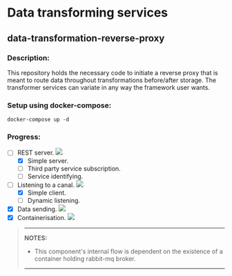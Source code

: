 # Data transforming services

## data-transformation-reverse-proxy

### Description:
This repository holds the necessary code to initiate a reverse proxy that is meant to route data throughout transformations before/after storage. The transformer services can variate in any way the framework user wants.

### Setup using docker-compose:

    docker-compose up -d

### Progress:

 - [ ] REST server. ![](https://us-central1-progress-markdown.cloudfunctions.net/progress/52)
   - [x] Simple server.
   - [ ] Third party service subscription.
   - [ ] Service identifying.
 - [ ] Listening to a canal. ![](https://us-central1-progress-markdown.cloudfunctions.net/progress/90)
   - [x] Simple client.
   - [ ] Dynamic listening.
 - [x] Data sending. ![](https://us-central1-progress-markdown.cloudfunctions.net/progress/80)
 - [x] Containerisation. ![](https://us-central1-progress-markdown.cloudfunctions.net/progress/90)

>---
>**NOTES:**
>- This component's internal flow is dependent on the existence of a container holding rabbit-mq broker.
>---
